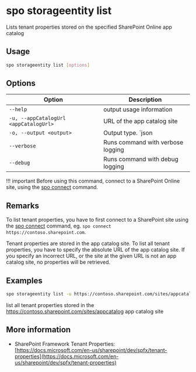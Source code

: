 # spo storageentity list

Lists tenant properties stored on the specified SharePoint Online app catalog

## Usage

```sh
spo storageentity list [options]
```

## Options

Option|Description
------|-----------
`--help`|output usage information
`-u, --appCatalogUrl <appCatalogUrl>`|URL of the app catalog site
`-o, --output <output>`|Output type. `json|text`. Default `text`
`--verbose`|Runs command with verbose logging
`--debug`|Runs command with debug logging

!!! important
    Before using this command, connect to a SharePoint Online site, using the [spo connect](../connect.md) command.

## Remarks

To list tenant properties, you have to first connect to a SharePoint site using the
[spo connect](../connect.md) command, eg. `spo connect https://contoso.sharepoint.com`.

Tenant properties are stored in the app catalog site. To list all tenant properties, you have to specify the absolute URL of the app catalog site. If you specify an incorrect URL, or the site at the given URL is not an app catalog site, no properties will be retrieved.

## Examples

```sh
spo storageentity list -u https://contoso.sharepoint.com/sites/appcatalog
```

list all tenant properties stored in the https://contoso.sharepoint.com/sites/appcatalog app catalog site

## More information

- SharePoint Framework Tenant Properties: [https://docs.microsoft.com/en-us/sharepoint/dev/spfx/tenant-properties](https://docs.microsoft.com/en-us/sharepoint/dev/spfx/tenant-properties)
